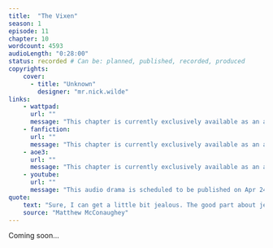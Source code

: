 ```yaml
---
title:  "The Vixen"
season: 1
episode: 11
chapter: 10
wordcount: 4593
audioLength: "0:28:00"
status: recorded # Can be: planned, published, recorded, produced
copyrights:
    cover:
      - title: "Unknown"
        designer: "mr.nick.wilde"
links:
    - wattpad:
      url: ""
      message: "This chapter is currently exclusively available as an audio drama!"
    - fanfiction:
      url: ""
      message: "This chapter is currently exclusively available as an audio drama!"
    - aoe3:
      url: ""
      message: "This chapter is currently exclusively available as an audio drama!"
    - youtube:
      url: ""
      message: "This audio drama is scheduled to be published on Apr 24, 2017!"
quote:
    text: "Sure, I can get a little bit jealous. The good part about jealousy is that it comes from passion. It’s also the dangerous part and it’s an ugly emotion that hurts."
    source: "Matthew McConaughey"
---
```

Coming soon...